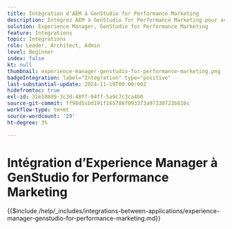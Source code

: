 ```yaml
---
title: Intégration d’AEM à GenStudio for Performance Marketing
description: Intégrez AEM à GenStudio for Performance Marketing pour accélérer la chaîne d’approvisionnement de contenu.
solution: Experience Manager, GenStudio for Performance Marketing
feature: Integrations
topic: Integrations
role: Leader, Architect, Admin
level: Beginner
index: false
kt: null
thumbnail: experience-manager-genstudio-for-performance-marketing.png
badgeIntegration: label="Intégration" type="positive"
last-substantial-update: 2024-11-19T00:00:00Z
hidefromtoc: true
exl-id: 31e108d9-3c3d-48ff-94ff-5a9c7c3ca4b0
source-git-commit: ff98d5cbd191f165786f093373a97330723b816c
workflow-type: tm+mt
source-wordcount: '29'
ht-degree: 3%

---
```


# Intégration d’Experience Manager à GenStudio for Performance Marketing

{{$include /help/_includes/integrations-between-applications/experience-manager-genstudio-for-performance-marketing.md}}
